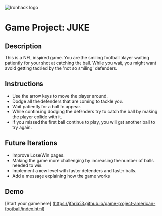 ![Ironhack logo](https://user-images.githubusercontent.com/23629340/40541063-a07a0a8a-601a-11e8-91b5-2f13e4e6b441.png)

# Game Project: JUKE

## Description

This is a NFL inspired game. You are the smiling football player waiting patiently for your shot at catching the ball. While you wait, you might want avoid getting tackled by the 'not so smiling' defenders.

## Instructions

- Use the arrow keys to move the player around.
- Dodge all the defenders that are coming to tackle you.
- Wait patiently for a ball to appear.
- While continuing dodging the defenders try to catch the ball by making the player collide with it.
- If you missed the first ball continue to play, you will get another ball to try again.

## Future Iterations

- Improve Lose/Win pages.
- Making the game more challenging by increasing the number of balls needed to win.
- Implement a new level with faster defenders and faster balls.
- Add a message explaining how the game works

## Demo

[Start your game here] (https://jfaria23.github.io/game-project-american-football/index.html)
